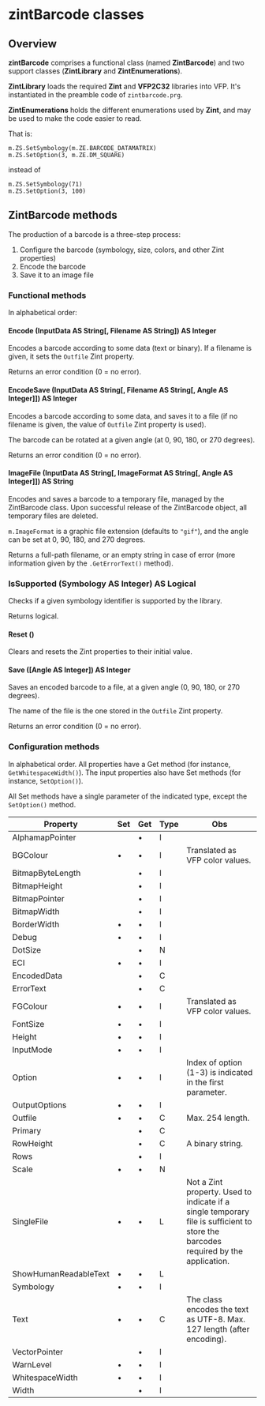 # zintBarcode classes
## Overview

**zintBarcode** comprises a functional class (named **ZintBarcode**) and two support classes (**ZintLibrary** and **ZintEnumerations**).

**ZintLibrary** loads the required **Zint** and **VFP2C32** libraries into VFP. It's instantiated in the preamble code of `zintbarcode.prg`.

**ZintEnumerations** holds the different enumerations used by **Zint**, and may be used to make the code easier to read.

That is:

```foxpro
m.ZS.SetSymbology(m.ZE.BARCODE_DATAMATRIX)
m.ZS.SetOption(3, m.ZE.DM_SQUARE)
```
instead of 
```foxpro
m.ZS.SetSymbology(71)
m.ZS.SetOption(3, 100)
```
## ZintBarcode methods

The production of a barcode is a three-step process:

1. Configure the barcode (symbology, size, colors, and other Zint properties)
1. Encode the barcode
1. Save it to an image file

### Functional methods

In alphabetical order:

#### Encode (InputData AS String[, Filename AS String]) AS Integer

Encodes a barcode according to some data (text or binary). If a filename is given, it sets the `Outfile` Zint property.

Returns an error condition (0 = no error).

#### EncodeSave (InputData AS String[, Filename AS String[, Angle AS Integer]]) AS Integer

Encodes a barcode according to some data, and saves it to a file (if no filename is given, the value of `Outfile` Zint property is used).

The barcode can be rotated at a given angle (at 0, 90, 180, or 270 degrees).

Returns an error condition (0 = no error).

#### ImageFile (InputData AS String[, ImageFormat AS String[, Angle AS Integer]]) AS String

Encodes and saves a barcode to a temporary file, managed by the ZintBarcode class. Upon successful release of the ZintBarcode object, all temporary files are deleted.

`m.ImageFormat` is a graphic file extension (defaults to `"gif"`), and the angle can be set at 0, 90, 180, and 270 degrees.

Returns a full-path filename, or an empty string in case of error (more information given by the `.GetErrorText()` method).

### IsSupported (Symbology AS Integer) AS Logical

Checks if a given symbology identifier is supported by the library.

Returns logical.

#### Reset ()

Clears and resets the Zint properties to their initial value.

#### Save ([Angle AS Integer]) AS Integer

Saves an encoded barcode to a file, at a given angle (0, 90, 180, or 270 degrees).

The name of the file is the one stored in the `Outfile` Zint property.

Returns an error condition (0 = no error).

### Configuration methods

In alphabetical order. All properties have a Get method (for instance, `GetWhitespaceWidth()`). The input properties also have Set methods (for instance, `SetOption()`).

All Set methods have a single parameter of the indicated type, except the `SetOption()` method.

| Property | Set | Get | Type | Obs |
|--|--|--|--|--|
| AlphamapPointer |  | • | I |  |
| BGColour | • | • | I | Translated as VFP color values. |
| BitmapByteLength |  | • | I |  |
| BitmapHeight |  | • | I |  |
| BitmapPointer |  | • | I |  |
| BitmapWidth |  | • | I |  |
| BorderWidth | • | • | I |  |
| Debug | • | • | I |  |
| DotSize |  | • | N |  |
| ECI | • | • | I |  |
| EncodedData |  | • | C |  |
| ErrorText |  | • | C |  |
| FGColour | • | • | I | Translated as VFP color values. |
| FontSize | • | • | I |  |
| Height | • | • | I |  |
| InputMode | • | • | I |  |
| Option | • | • | I | Index of option (1-3) is indicated in the first parameter. |
| OutputOptions | • | • | I |  |
| Outfile | • | • | C | Max. 254 length. |
| Primary |  | • | C |  |
| RowHeight |  | • | C | A binary string. |
| Rows |  | • | I |  |
| Scale | • | • | N |  |
| SingleFile | • | • | L | Not a Zint property. Used to indicate if a single temporary file is sufficient to store the barcodes required by the application. |
| ShowHumanReadableText | • | • | L |  |
| Symbology | • | • | I |  |
| Text | • | • | C | The class encodes the text as UTF-8. Max. 127 length (after encoding).  |
| VectorPointer |  | • | I |  |
| WarnLevel | • | • | I |  |
| WhitespaceWidth | • | • | I |  |
| Width |  | • | I |  |
